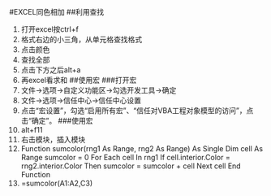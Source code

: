 #EXCEL同色相加
##利用查找
1. 打开excel按ctrl+f
2. 格式右边的小三角，从单元格查找格式
3. 点击颜色
4. 查找全部
5. 点击下方之后alt+a
6. 再excel看求和
##使用宏
###打开宏
1. 文件->选项->自定义功能区->勾选开发工具->确定
2. 文件->选项->信任中心->信任中心设置
3. 点击“宏设置”，勾选“启用所有宏”、“信任对VBA工程对象模型的访问”，点击“确定”。
###使用宏
1. alt+f11
2. 右击模块，插入模块
3. Function sumcolor(rng1 As Range, rng2 As Range) As Single
Dim cell As Range
sumcolor = 0
For Each cell In rng1
If cell.interior.Color = rng2.interior.Color Then sumcolor = sumcolor + cell
Next cell
End Function
4. =sumcolor(A1:A2,C3)